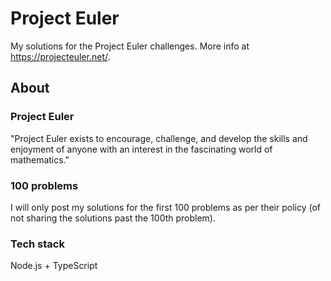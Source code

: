 # Project Euler

My solutions for the Project Euler challenges. More info at https://projecteuler.net/.

## About

### Project Euler

"Project Euler exists to encourage, challenge, and develop the skills and enjoyment of anyone with an interest in the fascinating world of mathematics."

### 100 problems

I will only post my solutions for the first 100 problems as per their policy (of not sharing the solutions past the 100th problem). 

### Tech stack

Node.js + TypeScript
